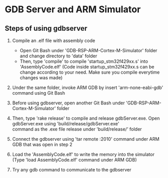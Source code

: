 GDB Server and ARM Simulator
============================

Steps of using gdbserver
-----------------------
1) Compile an .elf file with assembly code
   - Open Git Bash under 'GDB-RSP-ARM-Cortex-M-Simulator' folder and change directory to 'data' folder
   - Then, type 'compile' to compile 'startup_stm32f429xx.s' into 'AssemblyCode.elf'
     (Code inside startup_stm32f429xx.s can be change according to your need. Make sure you compile everytime changes was made)

2) Under the same folder, invoke ARM GDB by insert 'arm-none-eabi-gdb' command using Git Bash

3) Before using gdbserver, open another Git Bash under 'GDB-RSP-ARM-Cortex-M-Simulator' folder

4) Then, type 'rake release' to compile and release gdbServer.exe. Open gdbServer.exe using 'build/release/gdbServer.exe'       
   command as the .exe file release under 'build/release/' folder

4) Connect the gdbserver using 'tar remote :2010' command under ARM GDB that was open in step 2

5) Load the 'AssemblyCode.elf' to write the memory into the simulator (Type 'load AssemblyCode.elf' command under ARM GDB)

6) Try any gdb command to communicate to the gdbserver
